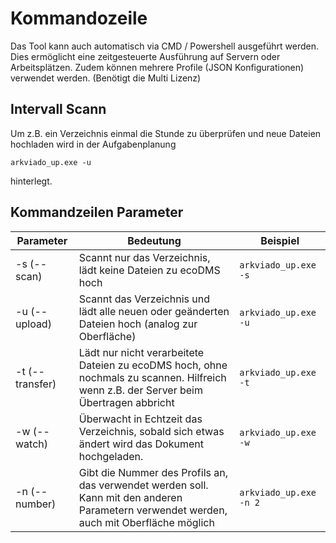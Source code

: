 # Kommandozeile 

Das Tool kann auch automatisch via CMD / Powershell ausgeführt werden. Dies ermöglicht eine zeitgesteuerte Ausführung auf Servern oder Arbeitsplätzen. Zudem können mehrere Profile (JSON Konfigurationen) verwendet werden. (Benötigt die Multi Lizenz)

## Intervall Scann

Um z.B. ein Verzeichnis einmal die Stunde zu überprüfen und neue Dateien hochladen wird in der Aufgabenplanung 

```arkviado_up.exe -u ```

hinterlegt. 

## Kommandzeilen Parameter

| Parameter       | Bedeutung                                                                                                                            | Beispiel                  |
| --------------- | ------------------------------------------------------------------------------------------------------------------------------------ | ------------------------- |
| -s (--scan)     | Scannt nur das Verzeichnis, lädt keine Dateien zu ecoDMS hoch                                                                        | ```arkviado_up.exe -s ``` |
| -u (--upload)   | Scannt das Verzeichnis und lädt alle neuen oder geänderten Dateien hoch (analog zur Oberfläche)                                      | ```arkviado_up.exe -u ``` |
| -t (--transfer) | Lädt nur nicht verarbeitete Dateien zu ecoDMS hoch, ohne nochmals zu scannen. Hilfreich wenn z.B. der Server beim Übertragen abbricht | ```arkviado_up.exe -t ``` |
| -w (--watch)    | Überwacht in Echtzeit das Verzeichnis, sobald sich etwas ändert wird das Dokument hochgeladen.                                         |```arkviado_up.exe -w ``` |
| -n (--number)   | Gibt die Nummer des Profils an, das verwendet werden soll. Kann mit den anderen Parametern verwendet werden, auch mit Oberfläche möglich |```arkviado_up.exe -n 2 ``` |

